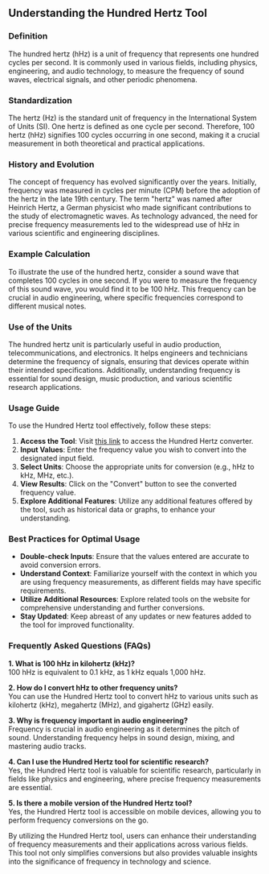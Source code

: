 ## Understanding the Hundred Hertz Tool

### Definition
The hundred hertz (hHz) is a unit of frequency that represents one hundred cycles per second. It is commonly used in various fields, including physics, engineering, and audio technology, to measure the frequency of sound waves, electrical signals, and other periodic phenomena. 

### Standardization
The hertz (Hz) is the standard unit of frequency in the International System of Units (SI). One hertz is defined as one cycle per second. Therefore, 100 hertz (hHz) signifies 100 cycles occurring in one second, making it a crucial measurement in both theoretical and practical applications.

### History and Evolution
The concept of frequency has evolved significantly over the years. Initially, frequency was measured in cycles per minute (CPM) before the adoption of the hertz in the late 19th century. The term "hertz" was named after Heinrich Hertz, a German physicist who made significant contributions to the study of electromagnetic waves. As technology advanced, the need for precise frequency measurements led to the widespread use of hHz in various scientific and engineering disciplines.

### Example Calculation
To illustrate the use of the hundred hertz, consider a sound wave that completes 100 cycles in one second. If you were to measure the frequency of this sound wave, you would find it to be 100 hHz. This frequency can be crucial in audio engineering, where specific frequencies correspond to different musical notes.

### Use of the Units
The hundred hertz unit is particularly useful in audio production, telecommunications, and electronics. It helps engineers and technicians determine the frequency of signals, ensuring that devices operate within their intended specifications. Additionally, understanding frequency is essential for sound design, music production, and various scientific research applications.

### Usage Guide
To use the Hundred Hertz tool effectively, follow these steps:
1. **Access the Tool**: Visit [this link](https://www.inayam.co/unit-converter/frequency) to access the Hundred Hertz converter.
2. **Input Values**: Enter the frequency value you wish to convert into the designated input field.
3. **Select Units**: Choose the appropriate units for conversion (e.g., hHz to kHz, MHz, etc.).
4. **View Results**: Click on the "Convert" button to see the converted frequency value.
5. **Explore Additional Features**: Utilize any additional features offered by the tool, such as historical data or graphs, to enhance your understanding.

### Best Practices for Optimal Usage
- **Double-check Inputs**: Ensure that the values entered are accurate to avoid conversion errors.
- **Understand Context**: Familiarize yourself with the context in which you are using frequency measurements, as different fields may have specific requirements.
- **Utilize Additional Resources**: Explore related tools on the website for comprehensive understanding and further conversions.
- **Stay Updated**: Keep abreast of any updates or new features added to the tool for improved functionality.

### Frequently Asked Questions (FAQs)

**1. What is 100 hHz in kilohertz (kHz)?**  
100 hHz is equivalent to 0.1 kHz, as 1 kHz equals 1,000 hHz.

**2. How do I convert hHz to other frequency units?**  
You can use the Hundred Hertz tool to convert hHz to various units such as kilohertz (kHz), megahertz (MHz), and gigahertz (GHz) easily.

**3. Why is frequency important in audio engineering?**  
Frequency is crucial in audio engineering as it determines the pitch of sound. Understanding frequency helps in sound design, mixing, and mastering audio tracks.

**4. Can I use the Hundred Hertz tool for scientific research?**  
Yes, the Hundred Hertz tool is valuable for scientific research, particularly in fields like physics and engineering, where precise frequency measurements are essential.

**5. Is there a mobile version of the Hundred Hertz tool?**  
Yes, the Hundred Hertz tool is accessible on mobile devices, allowing you to perform frequency conversions on the go.

By utilizing the Hundred Hertz tool, users can enhance their understanding of frequency measurements and their applications across various fields. This tool not only simplifies conversions but also provides valuable insights into the significance of frequency in technology and science.